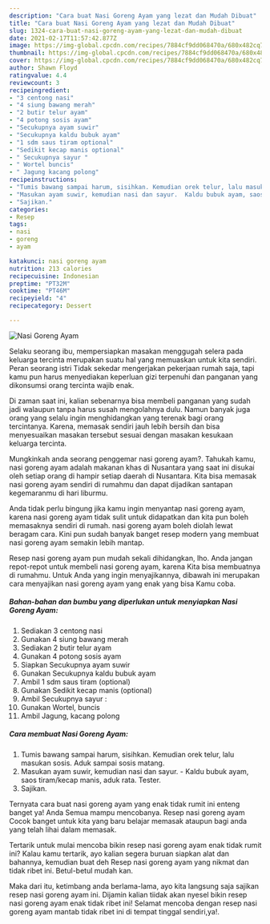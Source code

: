 ```yaml
---
description: "Cara buat Nasi Goreng Ayam yang lezat dan Mudah Dibuat"
title: "Cara buat Nasi Goreng Ayam yang lezat dan Mudah Dibuat"
slug: 1324-cara-buat-nasi-goreng-ayam-yang-lezat-dan-mudah-dibuat
date: 2021-02-17T11:57:42.877Z
image: https://img-global.cpcdn.com/recipes/7884cf9dd068470a/680x482cq70/nasi-goreng-ayam-foto-resep-utama.jpg
thumbnail: https://img-global.cpcdn.com/recipes/7884cf9dd068470a/680x482cq70/nasi-goreng-ayam-foto-resep-utama.jpg
cover: https://img-global.cpcdn.com/recipes/7884cf9dd068470a/680x482cq70/nasi-goreng-ayam-foto-resep-utama.jpg
author: Shawn Floyd
ratingvalue: 4.4
reviewcount: 3
recipeingredient:
- "3 centong nasi"
- "4 siung bawang merah"
- "2 butir telur ayam"
- "4 potong sosis ayam"
- "Secukupnya ayam suwir"
- "Secukupnya kaldu bubuk ayam"
- "1 sdm saus tiram optional"
- "Sedikit kecap manis optional"
- " Secukupnya sayur "
- " Wortel buncis"
- " Jagung kacang polong"
recipeinstructions:
- "Tumis bawang sampai harum, sisihkan. Kemudian orek telur, lalu masukan sosis. Aduk sampai sosis matang."
- "Masukan ayam suwir, kemudian nasi dan sayur.  Kaldu bubuk ayam, saos tiram/kecap manis, aduk rata. Tester."
- "Sajikan."
categories:
- Resep
tags:
- nasi
- goreng
- ayam

katakunci: nasi goreng ayam 
nutrition: 213 calories
recipecuisine: Indonesian
preptime: "PT32M"
cooktime: "PT46M"
recipeyield: "4"
recipecategory: Dessert

---
```



![Nasi Goreng Ayam](https://img-global.cpcdn.com/recipes/7884cf9dd068470a/680x482cq70/nasi-goreng-ayam-foto-resep-utama.jpg)

Selaku seorang ibu, mempersiapkan masakan menggugah selera pada keluarga tercinta merupakan suatu hal yang memuaskan untuk kita sendiri. Peran seorang istri Tidak sekedar mengerjakan pekerjaan rumah saja, tapi kamu pun harus menyediakan keperluan gizi terpenuhi dan panganan yang dikonsumsi orang tercinta wajib enak.

Di zaman  saat ini, kalian sebenarnya bisa membeli panganan yang sudah jadi walaupun tanpa harus susah mengolahnya dulu. Namun banyak juga orang yang selalu ingin menghidangkan yang terenak bagi orang tercintanya. Karena, memasak sendiri jauh lebih bersih dan bisa menyesuaikan masakan tersebut sesuai dengan masakan kesukaan keluarga tercinta. 



Mungkinkah anda seorang penggemar nasi goreng ayam?. Tahukah kamu, nasi goreng ayam adalah makanan khas di Nusantara yang saat ini disukai oleh setiap orang di hampir setiap daerah di Nusantara. Kita bisa memasak nasi goreng ayam sendiri di rumahmu dan dapat dijadikan santapan kegemaranmu di hari liburmu.

Anda tidak perlu bingung jika kamu ingin menyantap nasi goreng ayam, karena nasi goreng ayam tidak sulit untuk didapatkan dan kita pun boleh memasaknya sendiri di rumah. nasi goreng ayam boleh diolah lewat beragam cara. Kini pun sudah banyak banget resep modern yang membuat nasi goreng ayam semakin lebih mantap.

Resep nasi goreng ayam pun mudah sekali dihidangkan, lho. Anda jangan repot-repot untuk membeli nasi goreng ayam, karena Kita bisa membuatnya di rumahmu. Untuk Anda yang ingin menyajikannya, dibawah ini merupakan cara menyajikan nasi goreng ayam yang enak yang bisa Kamu coba.

<!--inarticleads1-->

##### Bahan-bahan dan bumbu yang diperlukan untuk menyiapkan Nasi Goreng Ayam:

1. Sediakan 3 centong nasi
1. Gunakan 4 siung bawang merah
1. Sediakan 2 butir telur ayam
1. Gunakan 4 potong sosis ayam
1. Siapkan Secukupnya ayam suwir
1. Gunakan Secukupnya kaldu bubuk ayam
1. Ambil 1 sdm saus tiram (optional)
1. Gunakan Sedikit kecap manis (optional)
1. Ambil  Secukupnya sayur :
1. Gunakan  Wortel, buncis
1. Ambil  Jagung, kacang polong




<!--inarticleads2-->

##### Cara membuat Nasi Goreng Ayam:

1. Tumis bawang sampai harum, sisihkan. Kemudian orek telur, lalu masukan sosis. Aduk sampai sosis matang.
1. Masukan ayam suwir, kemudian nasi dan sayur.  - Kaldu bubuk ayam, saos tiram/kecap manis, aduk rata. Tester.
1. Sajikan.




Ternyata cara buat nasi goreng ayam yang enak tidak rumit ini enteng banget ya! Anda Semua mampu mencobanya. Resep nasi goreng ayam Cocok banget untuk kita yang baru belajar memasak ataupun bagi anda yang telah lihai dalam memasak.

Tertarik untuk mulai mencoba bikin resep nasi goreng ayam enak tidak rumit ini? Kalau kamu tertarik, ayo kalian segera buruan siapkan alat dan bahannya, kemudian buat deh Resep nasi goreng ayam yang nikmat dan tidak ribet ini. Betul-betul mudah kan. 

Maka dari itu, ketimbang anda berlama-lama, ayo kita langsung saja sajikan resep nasi goreng ayam ini. Dijamin kalian tiidak akan nyesel bikin resep nasi goreng ayam enak tidak ribet ini! Selamat mencoba dengan resep nasi goreng ayam mantab tidak ribet ini di tempat tinggal sendiri,ya!.

